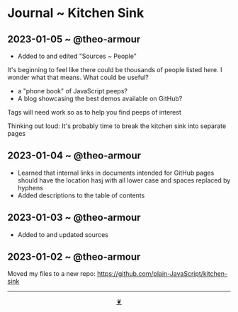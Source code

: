 # Journal ~ Kitchen Sink


## 2023-01-05  ~ @theo-armour

* Added to and edited "Sources ~ People"

It's beginning to feel like there could be thousands of people listed here. I wonder what that means. What could be useful?

* a "phone book" of JavaScript peeps?
* A blog showcasing the best demos available on GitHub?

Tags will need work so as to help you find peeps of interest

Thinking out loud: It's probably time to break the kitchen sink into separate pages


## 2023-01-04 ~ @theo-armour

* Learned that internal links in documents intended for GitHub pages should have the location hasj with all lower case and spaces replaced by hyphens
* Added descriptions to the table of contents


## 2023-01-03 ~ @theo-armour

* Added to and updated sources


## 2023-01-02 ~ @theo-armour

Moved my files to a new repo: https://github.com/plain-JavaScript/kitchen-sink


***

<center title="Hello! Click me to go up to the top" ><a class=aDingbat href=javascript:window.scrollTo(0,0);> ❦ </a></center>
